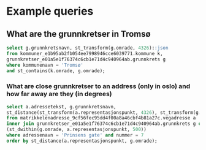 # Example queries

## What are the grunnkretser in Tromsø

```sql
select g.grunnkretsnavn, st_transform(g.omrade, 4326)::json
from kommuner_e1b95ab2fb054ee7998946cce6039771.kommune k,
grunnkretser_e01a5e1f76374c6cb1e71d4c940964ab.grunnkrets g
where kommunenavn = 'Tromsø'
and st_contains(k.omrade, g.omrade);
```

### What are close grunnkretser to an address (only in oslo) and how far away are they (in degrees)

```sql
select a.adressetekst, g.grunnkretsnavn,
st_distance(st_transform(a.representasjonspunkt, 4326), st_transform(g.omrade, 4326))
from matrikkelenadresse_9cf56fec95dd4f00a8a46cbf4b81a27c.vegadresse a
inner join grunnkretser_e01a5e1f76374c6cb1e71d4c940964ab.grunnkrets g on
(st_dwithin(g.omrade, a.representasjonspunkt, 500))
where adressenavn = 'Prinsens gate' and nummer = 7
order by st_distance(a.representasjonspunkt, g.omrade);
```

